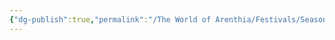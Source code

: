 ```yaml
---
{"dg-publish":true,"permalink":"/The World of Arenthia/Festivals/Seasonal Festivals/Festival of Spring/","tags":["Festivals","Seasons","Spring","Calander"]}
---
```

